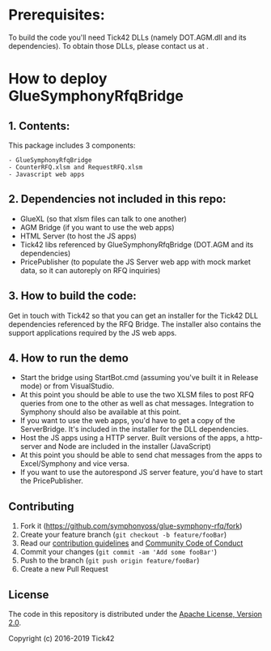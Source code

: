 # Prerequisites:

To build the code you'll need Tick42 DLLs (namely DOT.AGM.dll and its dependencies). To obtain those DLLs, please contact us at <add mail here>.

# How to deploy GlueSymphonyRfqBridge

## 1. Contents:

This package includes 3 components:

	- GlueSymphonyRfqBridge
	- CounterRFQ.xlsm and RequestRFQ.xlsm
	- Javascript web apps

## 2. Dependencies not included in this repo:
- GlueXL (so that xlsm files can talk to one another)
- AGM Bridge (if you want to use the web apps)
- HTML Server (to host the JS apps)
- Tick42 libs referenced by GlueSymphonyRfqBridge (DOT.AGM and its dependencies)
- PricePublisher (to populate the JS Server web app with mock market data, so it can autoreply on RFQ inquiries)

## 3. How to build the code:
Get in touch with Tick42 <Add email here> so that you can get an installer for the Tick42 DLL dependencies referenced by the RFQ Bridge. The installer also contains the support applications required by the JS web apps.

## 4. How to run the demo
- Start the bridge using StartBot.cmd (assuming you've built it in Release mode) or from VisualStudio.
- At this point you should be able to use the two XLSM files to post RFQ queries from one to the other as well as chat messages. Integration to Symphony should also be available at this point.
- If you want to use the web apps, you'd have to get a copy of the ServerBridge. It's included in the installer for the DLL dependencies.
- Host the JS apps using a HTTP server. Built versions of the apps, a http-server and Node are included in the installer (JavaScript)
- At this point you should be able to send chat messages from the apps to Excel/Symphony and vice versa.
- If you want to use the autorespond JS server feature, you'd have to start the PricePublisher.

## Contributing

1. Fork it (<https://github.com/symphonyoss/glue-symphony-rfq/fork>)
2. Create your feature branch (`git checkout -b feature/fooBar`)
3. Read our [contribution guidelines](.github/CONTRIBUTING.md) and [Community Code of Conduct](https://www.finos.org/code-of-conduct)
4. Commit your changes (`git commit -am 'Add some fooBar'`)
5. Push to the branch (`git push origin feature/fooBar`)
6. Create a new Pull Request

## License

The code in this repository is distributed under the [Apache License, Version 2.0](http://www.apache.org/licenses/LICENSE-2.0).

Copyright (c) 2016-2019 Tick42
